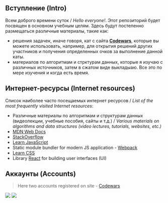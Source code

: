 ## Вступление (Intro)

Всем доброго времени суток / *Hello everyone!*. Этот репозиторий будет посвящен в основном учебным целям. 
Здесь будут постепенно размещаться различные материалы, такие как: 
* решения задачек, иначе говоря, кат с сайта [**Codewars**](https://www.codewars.com/), которые вы можете использовать, например, для открытия решений других участников и получения определенных очков за выполнение данной каты.
* материалов по алгоритмам и стрктурам данных, которые я изучаю с различных источников, затем в сжатом виде выкладыаю. Все это по мере изучения и когда есть время.

## Интернет-ресурсы (Internet resources)
Список наиболее часто посещаемых интернет ресурсов / *List of the most frequently visited Internet resources*:
* Различные материалы по алгоритмам и структурам данных (видеолекции, учебные пособия, сайты и т.д.) / *Various materials on algorithms and data structures (video lectures, tutorials, websites, etc.)*
* [MDN Web Docs](https://developer.mozilla.org/)
* [StackOverflow](https://stackoverflow.com/)
* [Learn JavaScript](https://javascript.info/)
* Static module bundler for modern JS application - [Webpack](https://webpack.js.org/)
* [Learn CSS](https://web.dev/learn/css/)
* Library [React](https://ru.reactjs.org/) for building user interfaces (UI)

<!-- ## Stats
![GitHub stats](https://github-readme-stats.vercel.app/api?username=InGodWeTrustt&hide=contribs,prs&show_icons=true&theme=yeblu&border_radius=25) -->

## Аккаунты (Accounts)
> Here two accounts registered on site -  [Codewars](https://www.codewars.com/dashboard)

![](https://www.codewars.com/users/InGodWeTrustt/badges/large)
![](https://www.codewars.com/users/y4y4/badges/large)

<!--
КРАТКИЙ СПРАВОЧНИК по оформлению файлов markdown:
* - по сути представляют собой списки
#  Заголовок первого уровня #

Ниже представлен какой - то код на js, к примеру:
```js
const tmp = []
```

# Заголовок первого уровня
## Заголовок второго уровня
### Заголовок третьего уровня
###### Заголовок шестого уровня 
**текст**

Для создания таблицы:
| First Header  | Second Header |
| ------------- | ------------- |
| Content Cell  | Content Cell  |
| Content Cell  | Content Cell  |

Знак '>'  - для обозначения цитаты первого уровня, '>>' - второго уровня.
> **Note**
> This is a note

> **Warning**
> This is a warning

->
